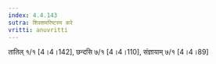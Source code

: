 ```yaml
---
index: 4.4.143
sutra: शिवशमरिष्टस्य करे
vritti: anuvritti
---
```


 तातिल्  १/१  [4।4।142], छन्दसि ७/१ [4।4।110],  संज्ञायाम् ७/१ [4।4।89]